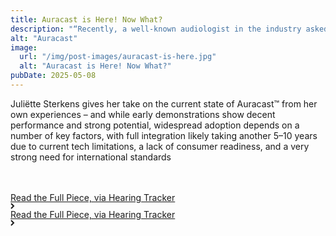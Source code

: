 ```yaml
---
title: Auracast is Here! Now What?
description: "“Recently, a well-known audiologist in the industry asked me for my take on Auracast™: “A hearing aid company is pushing Auracast hard, and hearing health care providers might have inflated expectations on its availability over the next few years. What do you think?”"
alt: "Auracast"
image:
  url: "/img/post-images/auracast-is-here.jpg"
  alt: "Auracast is Here! Now What?"
pubDate: 2025-05-08
---
```


Juliëtte Sterkens gives her take on the current state of Auracast™ from her own experiences – and while early demonstrations show decent performance and strong potential, widespread adoption depends on a number of key factors, with full integration likely taking another 5–10 years due to current tech limitations, a lack of consumer readiness, and a very strong need for international standards

   <div class="home-b-button-wrap" style="margin-top:3rem;">
          <a href="https://www.hearingtracker.com/opinion/auracast-is-here-now-what" class="cta-main accent w-inline-block">
            <div class="button-animation-hide">
              <div class="button-animation-wrap">
                <div class="button-content-tile">
                  <div>Read the Full Piece, via Hearing Tracker</div>
                  <div class="button-arrow w-embed">
                    <svg
                      width="7"
                      height="10"
                      viewBox="0 0 7 10"
                      fill="none"
                      xmlns="http://www.w3.org/2000/svg"
                    >
                      <path
                        d="M1 9L5 5L1 1"
                        stroke="currentColor"
                        stroke-width="2"></path>
                    </svg>
                  </div>
                </div>
                <div class="button-content-tile">
                  <div>Read the Full Piece, via Hearing Tracker</div>
                  <div class="button-arrow w-embed">
                    <svg
                      width="7"
                      height="10"
                      viewBox="0 0 7 10"
                      fill="none"
                      xmlns="http://www.w3.org/2000/svg"
                    >
                      <path
                        d="M1 9L5 5L1 1"
                        stroke="currentColor"
                        stroke-width="2"></path>
                    </svg>
                  </div>
                </div>
              </div>
            </div>
          </a>
        </div>
